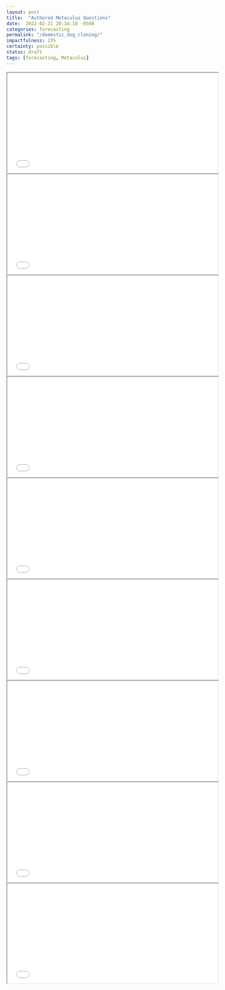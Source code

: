 ```yaml
---
layout: post
title:  "Authored Metaculus Questions"
date:  2022-02-21 20:34:18 -0500
categories: forecasting
permalink: "/domestic_dog_cloning/"
impactfulness: 23%
certainty: possible
status: draft
tags: [forecasting, Metaculus]
---
```



<iframe src="//d3s0w6fek99l5b.cloudfront.net/s/1/questions/embed/7881/" width="550" height="260"></iframe>

<iframe src="//d3s0w6fek99l5b.cloudfront.net/s/1/questions/embed/7910/" width="550" height="260"></iframe>

<iframe src="//d3s0w6fek99l5b.cloudfront.net/s/1/questions/embed/7972/" width="550" height="260"></iframe>

<iframe src="//d3s0w6fek99l5b.cloudfront.net/s/1/questions/embed/8189/" width="550" height="260"></iframe>

<iframe src="//d3s0w6fek99l5b.cloudfront.net/s/1/questions/embed/8808/" width="550" height="260"></iframe>

<iframe src="//d3s0w6fek99l5b.cloudfront.net/s/1/questions/embed/9751/" width="550" height="260"></iframe>

<iframe src="//d3s0w6fek99l5b.cloudfront.net/s/1/questions/embed/9752/" width="550" height="260"></iframe>

<iframe src="//d3s0w6fek99l5b.cloudfront.net/s/1/questions/embed/9778/" width="550" height="260"></iframe>

<iframe src="//d3s0w6fek99l5b.cloudfront.net/s/1/questions/embed/9793/" width="550" height="260"></iframe>
